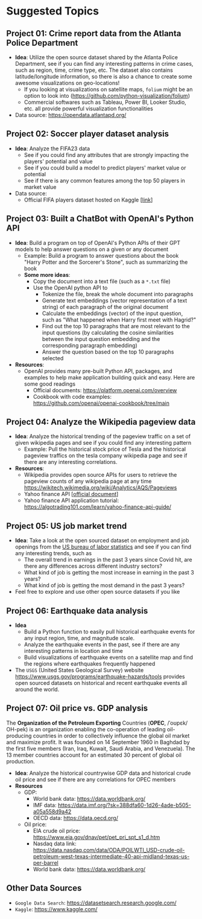 # Suggested Topics

## Project 01: Crime report data from the Atlanta Police Department
* **Idea**: Utilize the open source dataset shared by the Atlanta Police Department, see if you can find any interesting patterns in crime cases, such as region, time, crime type, etc. The dataset also contains latitude/longitude information, so there is also a chance to create some awesome visualizations on geo-locations!
  * If you looking at visualizations on satellite maps, `folium` might be an option to look into (https://github.com/python-visualization/folium)
  * Commercial softwares such as Tableau, Power BI, Looker Studio, etc. all provide powerful visualization functionalities
* Data source: https://opendata.atlantapd.org/

## Project 02: Soccer player dataset analysis
* **Idea**: Analyze the FIFA23 data 
  * See if you could find any attributes that are strongly impacting the players' potential and value
  * See if you could build a model to predict players' market value or potential
  * See if there is any common features among the top 50 players in market value
* Data source:
  * Official FIFA players dataset hosted on Kaggle [[link](https://www.kaggle.com/datasets/bryanb/fifa-player-stats-database)]

## Project 03: Built a ChatBot with OpenAI's Python API
* **Idea**: Build a program on top of OpenAI's Python APIs of their GPT models to help answer questions on a given or any document
  * Example: Build a program to answer questions about the book "Harry Potter and the Sorcerer's Stone", such as summarizing the book
  * **Some more ideas**:
    * Copy the document into a text file (such as a `*.txt` file)
    * Use the OpenAI python API to 
      * Tokenize the file, break the whole document into paragraphs
      * Generate text embeddings (vector representation of a text string) of each paragraph of the original document
      * Calculate the embeddings (vector) of the input question, such as "What happened when Harry first meet with Hagrid?"
      * Find out the top 10 paragraphs that are most relevant to the input questions (by calculating the cosine similarities between the input question embedding and the corresponding paragraph embedding)
      * Answer the question based on the top 10 paragraphs selected
* **Resources**: 
  * OpenAI provides many pre-built Python API, packages, and examples to help make application building quick and easy. Here are some good readings
    * Official documents: https://platform.openai.com/overview
    * Cookbook with code examples: https://github.com/openai/openai-cookbook/tree/main

## Project 04: Analyze the Wikipedia pageview data
* **Idea**: Analyze the historical trending of the pageview traffic on a set of given wikipedia pages and see if you could find any interesting pattern
  * Example: Pull the historical stock price of Tesla and the historical pageview traffics on the tesla company wikipedia page and see if there are any interesting correlations.
* **Resources**:
  * Wikipedia provides open source APIs for users to retrieve the pageview counts of any wikipedia page at any time https://wikitech.wikimedia.org/wiki/Analytics/AQS/Pageviews
  * Yahoo finance API [[official document](https://developer.yahoo.com/api/?guccounter=1&guce_referrer=aHR0cHM6Ly93d3cuZ29vZ2xlLmNvbS8&guce_referrer_sig=AQAAAKvlJLE5QdpZeV_en5bZAkuTixtjujVMnt79-mfnSxtfXLD0P_pdatRLkaCYXs12eGWlOxHOAtOs9__-onep1-H_AVEkX3NJdMuJk2tgb74e3YcFl8Gr6k90orEX-6omaBylYfpO7tA3X9pfI8CUCFaVOrBAZ_-9K6j1mh0FxERP)]
  * Yahoo finance API application tutorial: https://algotrading101.com/learn/yahoo-finance-api-guide/

## Project 05: US job market trend
* **Idea**: Take a look at the open sourced dataset on employment and job openings from the [US bureau of labor statistics](https://www.bls.gov/data/) and see if you can find any interesting trends, such as
  * The overall trend in earnings in the past 3 years since Covid hit, are there any differences across different industry sectors?
  * What kind of job is getting the most increase in earning in the past 3 years?
  * What kind of job is getting the most demand in the past 3 years?
* Feel free to explore and use other open source datasets if you like

## Project 06: Earthquake data analysis
* **Idea**
  * Build a Python function to easily pull historical earthquake events for any input region, time, and magnitude scale. 
  * Analyze the earthquake events in the past, see if there are any interesting patterns in location and time
  * Build visualizations of earthquake events on a satellite map and find the regions where earthquakes frequently happened
* The `USGS` (United States Geological Survey) website https://www.usgs.gov/programs/earthquake-hazards/tools provides open sourced datasets on historical and recent earthquake events all around the world.

## Project 07: Oil price vs. GDP analysis
The **Organization of the Petroleum Exporting** Countries (**OPEC**, /ˈoʊpɛk/ OH-pek) is an organization enabling the co-operation of leading oil-producing countries in order to collectively influence the global oil market and maximize profit. It was founded on 14 September 1960 in Baghdad by the first five members (Iran, Iraq, Kuwait, Saudi Arabia, and Venezuela). The 13 member countries account for an estimated 30 percent of global oil production.
* **Idea**: Analyze the historical countrywise GDP data and historical crude oil price and see if there are any correlations for OPEC members
* **Resources**
  * GDP:
    * World bank data: https://data.worldbank.org/
    * IMF data: https://data.imf.org/?sk=388dfa60-1d26-4ade-b505-a05a558d9a42
    * OECD data: https://data.oecd.org/
  * Oil price:
    * EIA crude oil price: https://www.eia.gov/dnav/pet/pet_pri_spt_s1_d.htm
    * Nasdaq data link: https://data.nasdaq.com/data/ODA/POILWTI_USD-crude-oil-petroleum-west-texas-intermediate-40-api-midland-texas-us-per-barrel
    * World bank data: https://data.worldbank.org/


## Other Data Sources
* `Google Data Search`: https://datasetsearch.research.google.com/
* `Kaggle`: https://www.kaggle.com/
